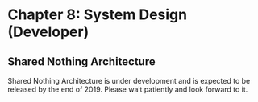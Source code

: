 # Chapter 8: System Design (Developer)

## Shared Nothing Architecture

Shared Nothing Architecture is under development and is expected to be released by the end of 2019. Please wait patiently and look forward to it.